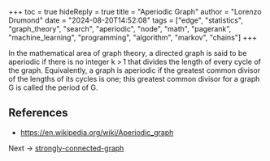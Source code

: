 +++
toc = true
hideReply = true
title = "Aperiodic Graph"
author = "Lorenzo Drumond"
date = "2024-08-20T14:52:08"
tags = ["edge",  "statistics",  "graph_theory",  "search",  "aperiodic",  "node",  "math",  "pagerank",  "machine_learning",  "programming",  "algorithm",  "markov",  "chains"]
+++



In the mathematical area of graph theory, a directed graph is said to be aperiodic if there is no integer k > 1 that divides the length of every cycle of the graph. Equivalently, a graph is aperiodic if the greatest common divisor of the lengths of its cycles is one; this greatest common divisor for a graph G is called the period of G.

## References

- https://en.wikipedia.org/wiki/Aperiodic_graph

Next -> [strongly-connected-graph](/wiki/strongly-connected-graph/)
